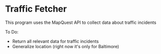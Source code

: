 Traffic Fetcher
====

This program uses the MapQuest API to collect data about traffic incidents

To Do:
* Return all relevant data for traffic incidents
* Generalize location (right now it's only for Baltimore)

